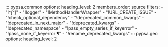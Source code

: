 ::: pypsa.common
    options:
        heading_level: 2
        members_order: source
        filters:
          - "!^_[^_]"
          - "!logger"
          - "!MethodHandlerWrapper"
          - "!URL_CREATE_ISSUE"
          - "!check_optional_dependency"
          - "!deprecated_common_kwargs"
          - "!deprecated_in_next_major"
          - "!deprecated_kwargs"
          - "!deprecated_namespace"
          - "!pass_empty_series_if_keyerror"
          - "!pass_none_if_keyerror ¶"
          - "!rename_deprecated_kwargs"
::: pypsa.geo
    options:
        heading_level: 2